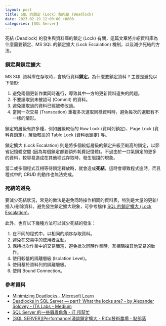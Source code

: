 ```yaml
---
layout: post
title: SQL 的鎖定 (Lock) 和死結 (Deadlock)
date: 2023-02-19 12:00:00 +0800
categories: [SQL Server]
---
```


死結 (Deadlock) 的發生與資料庫的鎖定 (Lock) 有關，這篇文章將介紹資料庫為什麼需要鎖定、MS SQL 的鎖定擴大 (Lock Escalation) 機制，以及減少死結的方法。

### 鎖定與鎖定擴大

MS SQL 資料庫在存取時，會執行資料**鎖定**。為什麼要鎖定資料 ? 主要是避免以下情形:

1. 避免兩個更新作業同時進行，導致其中一方的更新資料遺失的問題。
2. 不要讀取到未被認可 (Commit) 的資料。
3. 避免讀取過的資料已經被修改過。
4. 當同一次交易 (Transcation) 重複多次選取同樣資料時，避免每次的選取有不一樣的情形。

鎖定的層級有許多種，例如層級較低的 Row Lock (資料列鎖定)、Page Lock (資料頁鎖定)，層級較高的 Table Lock (資料表鎖定) 等。

鎖定擴大 (Lock Escalation) 則是將多個較低層級的鎖定升級至較高的鎖定，以節省記憶體空間 (因為每個鎖定都要額外耗費記憶體)。不過由於一口氣鎖定的更多的資料，較容易造成在其他程式存取時，發生阻擋的現象。

當二或多個程式互相等待鎖定釋放時，就會造成**死結**，這時會導致程式逾時，而且程式中的 CRUD 的動作也無法完成。

### 死結的避免

要減少死結狀況，常見的做法是避免同時操作相同的資料表，特別是大量的更新/插入/刪除資料，避免發生鎖定擴大現象，可參考拙作 [SQL 的鎖定擴大 (Lock Escalation)](/SQL_Lock_Escalation/)。

此外，也有以下幾種方法可以減少死結的發生：

1. 在不同的程式中，以相同的順序存取資料。
2. 避免在交易中的使用者互動。
3. 保持批次作業中的交易簡短，避免批次同時作業時，互相阻擋其他交易的動作。
4. 使用較低的隔離層級 (Isolation Level)。
5. 使用基於資料列的隔離層級。
6. 使用 Bound Connection。

### 參考資料

- [Minimizing Deadlocks - Microsoft Learn](https://learn.microsoft.com/en-us/previous-versions/sql/sql-server-2008-r2/ms191242(v=sql.105))
- [Deadlocks in SQL Server — part1: What the locks are? - by Alexander Solovey - ITA Labs - Medium](https://medium.com/italabs/sql-server-deadlocks-part1-b9926aec779a)
- [SQL Server 的一些眉眉角角 - iT 邦幫忙](https://ithelp.ithome.com.tw/articles/10199398[MSSQL)
- [[SQL SERVER][Performance]淺談鎖定擴大 - RiCo技術農場 - 點部落](https://dotblogs.com.tw/ricochen/2012/02/17/69565)